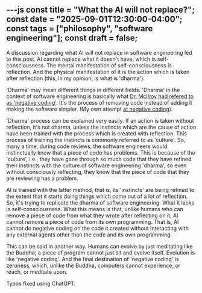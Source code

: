 ---js
const title = "What the AI will not replace?";
const date = "2025-09-01T12:30:00-04:00";
const tags = ["philosophy", "software engineering"];
const draft = false;
---


A discussion regarding what AI will not replace in software engineering led to
this post. AI cannot replace what it doesn't have, which is self-consciousness.
The mental manifestation of self-consciousness is reflection. And the physical
manifestation of it is the action which is taken after reflection (this, in my
opinion, is what is 'dharma').

'Dharma' may mean different things in different fields. 'Dharma' in the context of
software engineering is basically what [Dr. McIlroy had refered to as 'negative coding'](https://en.wikipedia.org/wiki/Douglas_McIlroy#Views_on_computing).
It's the process of removing code instead of adding it making the software simpler. (My own attempt [at negative coding](https://github.com/m-chaturvedi/undupes/)).

'Dharma' process can be explained very easily. If an action is taken without
reflection, it's not dharma, unless the instincts which are the cause of action
have been trained with the process which is created with reflection. This
process of training the instincts is commonly referred to as 'culture'. So,
many a time, during code reviews, the software engineers would instinctually
know that a piece of code has problems. This is because of the 'culture', i.e.,
they have gone through so much code that they have refined their instincts with
the culture of software engineering 'dharma', so even without consciously
reflecting, they know that the piece of code that they are reviewing has a
problem.

AI is trained with the latter method, that is, its 'instincts' are being
refined to the extent that it starts doing things which come out of a lot of
reflection. So, it's trying to replicate the dharma of software engineering.
What it lacks is self-consciousness. What this means is that, unlike humans who
can remove a piece of code from what they wrote after reflecting on it, AI
cannot remove a piece of code from its own programming. That is, AI cannot do
negative coding on the code it created without interacting with any external
agents other than the code and its own programming.

This can be said in another way. Humans can evolve by just meditating like the
Buddha; a piece of program cannot just sit and evolve itself. Evolution is like
'negative coding'. And the final destination of 'negative coding' is zeroness,
which, unlike the Buddha, computers cannot experience, or reach, or meditate
upon.

Typos fixed using ChatGPT.
